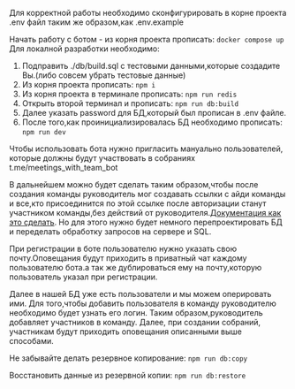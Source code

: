 Для корректной работы необходимо сконфигурировать в корне проекта .env файл таким же образом,как .env.example

Начать работу с ботом - из корня проекта прописать: `docker compose up`
Для локалной разработки необходимо:
1) Подправить ./db/build.sql с тестовыми данными,которые создадите Вы.(либо совсем убрать тестовые данные)
2) Из корня проекта прописать: `npm i`
3) Из корня проекта в терминале прописать: `npm run redis`
4) Открыть второй терминал и прописать: `npm run db:build`
5) Далее указать password для БД,который был прописан в .env файле.
6) После того,как проинициализировалась БД необходимо прописать: `npm run dev`

Чтобы использовать бота нужно пригласить мануально пользователей, которые должны будут участвовать в собраниях
t.me/meetings_with_team_bot

В дальнейшем можно будет сделать таким образом,чтобы после создания команды руководитель мог создавать ссылки с айди команды и все,кто присоединится по этой ссылке после авторизации станут участником команды,без действий от руководителя.[Документация как это сделать](https://core.telegram.org/bots/features#deep-linking). Но для этого нужно будет немного перепроектировать БД и переделать обработку запросов на сервере и SQL.

При регистрации в боте пользователю нужно указать свою почту.Оповещания будут приходить в приватный чат каждому пользователю бота.а так же дублироваться ему на почту,которую пользователь указал при регистрации. 

Далее в нашей БД уже есть пользователи и мы можем оперировать ими. Для того,чтобы добавить пользователя в команду руководителю необходимо будет узнать его логин. Таким образом,руководитель добавляет участников в команду. Далее, при создании собраний, участникам будут приходить оповещания описанными выше способами.

Не забывайте делать резервное копирование: `npm run db:copy`

Восстановить данные из резервной копии: `npm run db:restore`